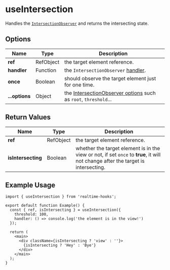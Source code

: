 # useIntersection

Handles the [`IntersectionObserver`](https://developer.mozilla.org/en-US/docs/Web/API/IntersectionObserver) and returns the intersecting state.

## Options

| Name           | Type      | Description                                                                                                                                                           |
| -------------- | --------- | --------------------------------------------------------------------------------------------------------------------------------------------------------------------- |
| **ref**        | RefObject | the target element reference.                                                                                                                                         |
| **handler**    | Function  | the `IntersectionObserver` [handler](https://developer.mozilla.org/en-US/docs/Web/API/IntersectionObserver/IntersectionObserver#callback).                            |
| **once**       | Boolean   | should observe the target element just for one time.                                                                                                                  |
| **...options** | Object    | the [IntersectionObserver options](https://developer.mozilla.org/en-US/docs/Web/API/IntersectionObserver/IntersectionObserver#options) such as `root`, `threshold`... |

## Return Values

| Name               | Type      | Description                                                                                                                       |
| ------------------ | --------- | --------------------------------------------------------------------------------------------------------------------------------- |
| **ref**            | RefObject | the target element reference.                                                                                                     |
| **isIntersecting** | Boolean   | whether the target element is in the view or not, if set `once` to **true**, it will not change after the target is intersecting. |

## Example Usage

<!-- prettier-ignore -->
```tsx
import { useIntersection } from 'realtime-hooks';

export default function Example() {
  const { ref, isIntersecting } = useIntersection({
    threshold: 100,
    handler: () => console.log('the element is in the view!')
  });

  return (
    <main>
      <div className={isIntersecting ? 'view' : ''}>
        {isIntersecting ? 'Hey' : 'Bye'}
      </div>
    </main>
  );
}
```
